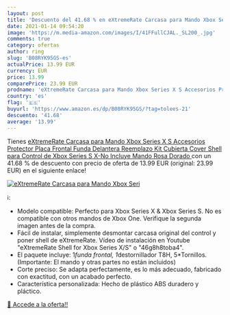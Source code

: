 ```yaml
---
layout: post
title: 'Descuento del 41.68 % en eXtremeRate Carcasa para Mando Xbox Seri'
date: 2021-01-14 09:54:20
image: 'https://m.media-amazon.com/images/I/41FFullCJAL._SL200_.jpg'
comments: true
category: ofertas
author: ring
slug: 'B08RYK95GS-es'
actualPrice: 13.99 EUR
currency: EUR
price: 13.99
comparePrice: 23.99 EUR
prodname: 'eXtremeRate Carcasa para Mando Xbox Series X S Accesorios Protector Placa Frontal Funda Delantera Reemplazo Kit Cubierta Cover Shell para Control de Xbox Series S X-No Incluye Mando Rosa Dorado '
country: 'es'
flag: '🇪🇸'
buyurl: 'https://www.amazon.es/dp/B08RYK95GS/?tag=tolees-21'
descuento: '41.68'
average: '13.99'
---
```


Tienes [eXtremeRate Carcasa para Mando Xbox Series X S Accesorios Protector Placa Frontal Funda Delantera Reemplazo Kit Cubierta Cover Shell para Control de Xbox Series S X-No Incluye Mando Rosa Dorado ](https://www.amazon.es/dp/B08RYK95GS/?tag=tolees-21) con un 41.68 % de descuento con precio de oferta de 13.99 EUR (original: 23.99 EUR) en el siguiente enlace!

[![eXtremeRate Carcasa para Mando Xbox Seri](https://m.media-amazon.com/images/I/41FFullCJAL._SL200_.jpg)](https://www.amazon.es/dp/B08RYK95GS/?tag=tolees-21)

ℹ️:

- Modelo compatible: Perfecto para Xbox Series X & Xbox Series S. No es compatible con otros mandos de Xbox One. Verifique la segunda imagen antes de la compra.
- Fácil de instalar, simplemente desmontar carcasa original del control y poner shell de eXtremeRate. Vídeo de instalación en Youtube "eXtremeRate Shell for Xbox Series X/S" o "46g8h8toba4".
- El paquete incluye: 1*funda frontal, 1*destornillador T8H, 5*Tornillos. (Importante: El mando y otras partes no están incluidos)
- Corte preciso: Se adapta perfectamente, es lo más adecuado, fabricado con exactitud, con un acabado perfecto.
- Característica personalizada: Hecho de plástico ABS duradero y pláctico.

[🛒 Accede a la oferta!!](https://www.amazon.es/dp/B08RYK95GS/?tag=tolees-21)
